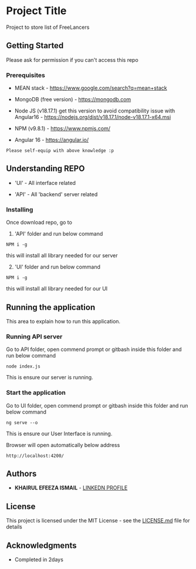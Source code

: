 # Project Title

Project to store list of FreeLancers

## Getting Started

Please ask for permission if you can't access this repo

### Prerequisites

* MEAN stack - https://www.google.com/search?q=mean+stack

* MongoDB (free version) - https://mongodb.com

* Node JS (v18.17.1) get this version to avoid compatibility issue with Angular16 - https://nodejs.org/dist/v18.17.1/node-v18.17.1-x64.msi

* NPM (v9.8.1) - https://www.npmjs.com/

* Angular 16 - https://angular.io/


```
Please self-equip with above knowledge :p
```

## Understanding REPO

* 'UI' - All interface related

* 'API' - All 'backend' server related


### Installing

Once download repo, go to

1) 'API' folder and run below command

```
NPM i -g
```

this will install all library needed for our server


2) 'UI' folder and run below command

```
NPM i -g
```

this will install all library needed for our UI


## Running the application

This area to explain how to run this application.

### Running API server

Go to API folder, open commend prompt or gitbash inside this folder and run below command

```
node index.js
```
This is ensure our server is running.

### Start the application

Go to UI folder, open commend prompt or gitbash inside this folder and run below command

```
ng serve --o
```
This is ensure our User Interface is running. 

Browser will open automatically below address 

```
http://localhost:4200/
```



## Authors

* **KHAIRUL EFEEZA ISMAIL** - [LINKEDN PROFILE](https://www.linkedin.com/in/khairulefeeza/)


## License

This project is licensed under the MIT License - see the [LICENSE.md](LICENSE.md) file for details

## Acknowledgments

* Completed in 2days
